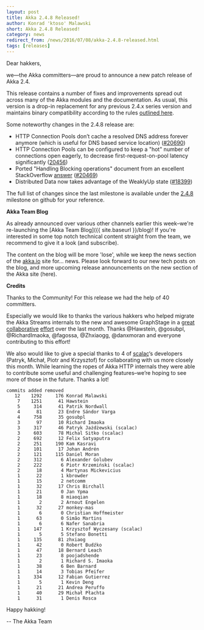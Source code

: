 ```yaml
---
layout: post
title: Akka 2.4.8 Released!
author: Konrad 'ktoso' Malawski
short: Akka 2.4.8 Released!
category: news
redirect_from: /news/2016/07/08/akka-2.4.8-released.html
tags: [releases]
---
```

Dear hakkers,

we—the Akka committers—are proud to announce a new patch release of Akka 2.4.

This release contains a number of fixes and improvements spread out across many of the Akka modules and the documentation. As usual, this version is a drop-in replacement for any previous 2.4.x series version and maintains binary compatibility according to the rules [outlined here](https://doc.akka.io/docs/akka/2.4/common/binary-compatibility-rules.html).

Some noteworthy changes in the 2.4.8 release are:

* HTTP Connection Pools don’t cache a resolved DNS address forever anymore (which is useful for DNS based service location) ([#20690](https://github.com/akka/akka/issues/20690))
* HTTP Connection Pools can be configured to keep a "hot" number of connections open eagerly, to decrease first-request-on-pool latency significantly ([20456](https://github.com/akka/akka/issues/20456))
* Ported "Handling Blocking operations" document from an excellent StackOverflow [answer](https://stackoverflow.com/questions/34641861/akka-http-blocking-in-a-future-blocks-the-server/34645097#34645097) ([#20469](https://github.com/akka/akka/pull/20469))
* Distributed Data now takes advantage of the WeaklyUp state ([#18399](https://github.com/akka/akka/issues/18399))

The full list of changes since the last milestone is available under the [2.4.8](https://github.com/akka/akka/milestone/89?closed=1) milestone on github for your reference.

**Akka Team Blog**

As already announced over various other channels earlier this week–we're re-launching the [Akka Team Blog]({{ site.baseurl }}/blog)!
If you're interested in some top notch technical content straight from the team, we recommend to give it a look (and subscribe). 

The content on the blog will be more 'lose', while we keep the news section of the [akka.io](https://akka.io) site for... news. 
Please look forward to our new tech posts on the blog, and more upcoming release announcements on the new section of the Akka site (here).

**Credits**

Thanks to the Community! For this release we had the help of 40 committers.

Especially we would like to thanks the various hakkers who helped migrate the Akka Streams internals to the new and awesome GraphStage in a [great](https://github.com/akka/akka/issues/20466) [collaborative](https://github.com/akka/akka/issues/20288) [effort](https://github.com/akka/akka/issues/19361) over the last month. Thanks @Hawstein, @gosubpl, @RichardImaoka, @fagossa, @Zhxiaogg, @danxmoran and everyone contributing to this effort!

We also would like to give a special thanks to 4 of [scalac](http://scalac.io)‘s developers (Patryk, Michał, Piotr and Krzysztof) for collaborating with us more closely this month. While learning the ropes of Akka HTTP internals they were able to contribute some useful and challenging features–we’re hoping to see more of those in the future. Thanks a lot!

```
commits added removed
   12    1292     176 Konrad Malawski
    7    1251      41 Hawstein
    5     314      41 Patrik Nordwall
    4      81      23 Endre Sándor Varga
    4     758      35 gosubpl
    3      97      10 Richard Imaoka
    3     317      46 Patryk Jażdżewski (scalac)
    3     603      78 Michal Sitko (scalac)
    2     692      12 Felix Satyaputra
    2     251     190 Kam Kasravi
    2     101      17 Johan Andrén
    2     121     115 Daniel Moran
    2     312       6 Alexander Golubev
    2     222       6 Piotr Krzemiński (scalac)
    2      18       4 Martynas Mickevicius
    1      22       1 kbrowder
    1      15       2 netcomm
    1      32      17 Chris Birchall
    1      21       0 Jan Ypma
    1      18       8 miaoqian
    1       2       2 Arnout Engelen
    1      32      27 monkey-mas
    1       6       0 Christian Hoffmeister
    1      63       0 Simão Martins
    1       6       6 Nafer Sanabria
    1     147       1 Krzysztof Wyczesany (scalac)
    1       5       5 Stefano Bonetti
    1     135      81 zhxiaog
    1      42       0 Robert Budźko
    1      47      18 Bernard Leach
    1      23       8 poojadshende
    1       2       1 Richard S. Imaoka
    1      38       6 Ben Barnard
    1      14       3 Tobias Pfeifer
    1     334      12 Fabian Gutierrez
    1       5       1 Kevin Deng
    1      21      21 Andrea Peruffo
    1      40      29 Michał Płachta
    1      31       1 Denis Rosca
```

Happy hakking!

-- The Akka Team
